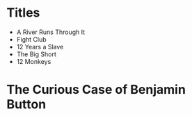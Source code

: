 # Titles

* A River Runs Through It
* Fight Club
* 12 Years a Slave
* The Big Short
* 12 Monkeys
# The Curious Case of Benjamin Button
